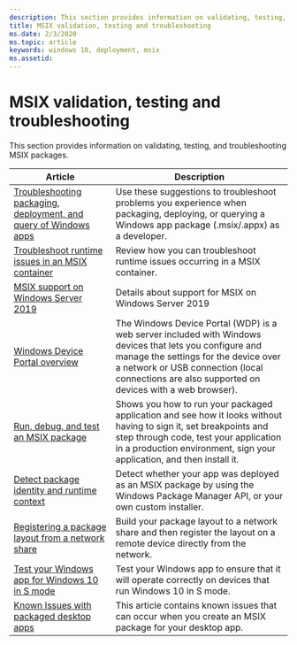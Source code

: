 ```yaml
---
description: This section provides information on validating, testing, and troubleshooting MSIX packages.  This section is targeted at enterprise and IT Pros.
title: MSIX validation, testing and troubleshooting
ms.date: 2/3/2020
ms.topic: article
keywords: windows 10, deployment, msix
ms.assetid:  
---
```


# MSIX validation, testing and troubleshooting

This section provides information on validating, testing, and troubleshooting MSIX packages.

| Article | Description |
|---------|-------------|
| [Troubleshooting packaging, deployment, and query of Windows apps](/windows/win32/appxpkg/troubleshooting?context=%2Fwindows%2Fmsix%2Frender) | Use these suggestions to troubleshoot problems you experience when packaging, deploying, or querying a Windows app package (.msix/.appx) as a developer. |
| [Troubleshoot runtime issues in an MSIX container](../manage/troubleshoot-msix-container.md) | Review how you can troubleshoot runtime issues occurring in a MSIX container. |
| [MSIX support on Windows Server 2019](../msix-server-2019.md) | Details about support for MSIX on Windows Server 2019 |
| [Windows Device Portal overview](/windows/uwp/debug-test-perf/device-portal?context=%2Fwindows%2Fmsix%2Frender) | The Windows Device Portal (WDP) is a web server included with Windows devices that lets you configure and manage the settings for the device over a network or USB connection (local connections are also supported on devices with a web browser). | 
| [Run, debug, and test an MSIX package](desktop-to-uwp-debug.md) | Shows you how to run your packaged application and see how it looks without having to sign it, set breakpoints and step through code, test your application in a production environment, sign your application, and then install it. |
| [Detect package identity and runtime context](../detect-package-identity.md) | Detect whether your app was deployed as an MSIX package by using the Windows Package Manager API, or your own custom installer. |
| [Registering a package layout from a network share](register-from-network.md) | Build your package layout to a network share and then register the layout on a remote device directly from the network. |
| [Test your Windows app for Windows 10 in S mode](desktop-to-uwp-test-windows-s.md) | Test your Windows app to ensure that it will operate correctly on devices that run Windows 10 in S mode. |
| [Known Issues with packaged desktop apps](desktop-to-uwp-known-issues.md) | This article contains known issues that can occur when you create an MSIX package for your desktop app. |